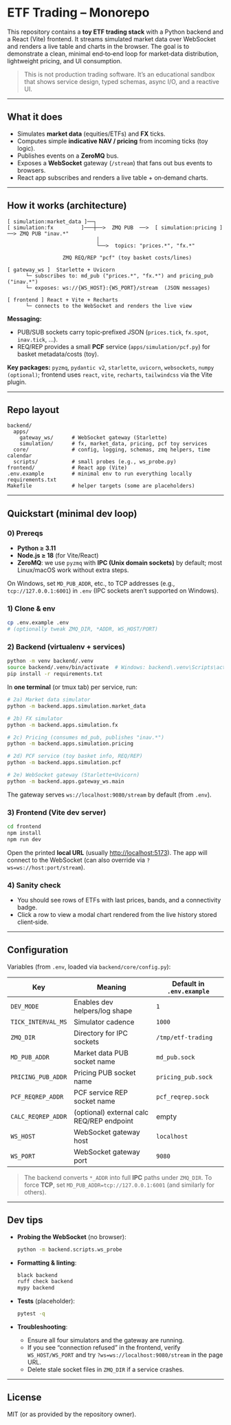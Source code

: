 # ETF Trading – Monorepo

This repository contains a **toy ETF trading stack** with a Python backend and a React (Vite) frontend. It streams simulated market data over WebSocket and renders a live table and charts in the browser. The goal is to demonstrate a clean, minimal end‑to‑end loop for market‑data distribution, lightweight pricing, and UI consumption.

> This is not production trading software. It’s an educational sandbox that shows service design, typed schemas, async I/O, and a reactive UI.

---

## What it does

- Simulates **market data** (equities/ETFs) and **FX** ticks.
- Computes simple **indicative NAV / pricing** from incoming ticks (toy logic).
- Publishes events on a **ZeroMQ** bus.
- Exposes a **WebSocket** gateway (`/stream`) that fans out bus events to browsers.
- React app subscribes and renders a live table + on‑demand charts.

---

## How it works (architecture)

```schema
[ simulation:market_data ]──┐
[ simulation:fx         ]───┼──>  ZMQ PUB  ──>  [ simulation:pricing ] ──> ZMQ PUB "inav.*"
                             │
                             └──>  topics: "prices.*", "fx.*"

                  ZMQ REQ/REP "pcf" (toy basket costs/lines)

[ gateway_ws ]  Starlette + Uvicorn
      └─ subscribes to: md_pub ("prices.*", "fx.*") and pricing_pub ("inav.*")
      └─ exposes: ws://{WS_HOST}:{WS_PORT}/stream  (JSON messages)

[ frontend ] React + Vite + Recharts
      └─ connects to the WebSocket and renders the live view
```

**Messaging:**  

- PUB/SUB sockets carry topic‑prefixed JSON (`prices.tick`, `fx.spot`, `inav.tick`, …).  
- REQ/REP provides a small **PCF** service (`apps/simulation/pcf.py`) for basket metadata/costs (toy).

**Key packages:** `pyzmq`, `pydantic v2`, `starlette`, `uvicorn`, `websockets`, `numpy (optional)`; frontend uses `react`, `vite`, `recharts`, `tailwindcss` via the Vite plugin.

---

## Repo layout

```tree
backend/
  apps/
    gateway_ws/      # WebSocket gateway (Starlette)
    simulation/      # fx, market_data, pricing, pcf toy services
  core/              # config, logging, schemas, zmq helpers, time calendar
  scripts/           # small probes (e.g., ws_probe.py)
frontend/            # React app (Vite)
.env.example         # minimal env to run everything locally
requirements.txt
Makefile             # helper targets (some are placeholders)
```

---

## Quickstart (minimal dev loop)

### 0) Prereqs

- **Python ≥ 3.11**
- **Node.js ≥ 18** (for Vite/React)
- **ZeroMQ**: we use `pyzmq` with **IPC (Unix domain sockets)** by default; most Linux/macOS work without extra steps.

On Windows, set `MD_PUB_ADDR`, etc., to TCP addresses (e.g., `tcp://127.0.0.1:6001`) in `.env` (IPC sockets aren’t supported on Windows).

### 1) Clone & env

```bash
cp .env.example .env
# (optionally tweak ZMQ_DIR, *ADDR, WS_HOST/PORT)
```

### 2) Backend (virtualenv + services)

```bash
python -m venv backend/.venv
source backend/.venv/bin/activate  # Windows: backend\.venv\Scripts\activate
pip install -r requirements.txt
```

In **one terminal** (or tmux tab) per service, run:

```bash
# 2a) Market data simulator
python -m backend.apps.simulation.market_data

# 2b) FX simulator
python -m backend.apps.simulation.fx

# 2c) Pricing (consumes md_pub, publishes "inav.*")
python -m backend.apps.simulation.pricing

# 2d) PCF service (toy basket info, REQ/REP)
python -m backend.apps.simulation.pcf

# 2e) WebSocket gateway (Starlette+Uvicorn)
python -m backend.apps.gateway_ws.main
```

The gateway serves `ws://localhost:9080/stream` by default (from `.env`).

### 3) Frontend (Vite dev server)

```bash
cd frontend
npm install
npm run dev
```

Open the printed **local URL** (usually <http://localhost:5173>). The app will connect to the WebSocket (can also override via `?ws=ws://host:port/stream`).

### 4) Sanity check

- You should see rows of ETFs with last prices, bands, and a connectivity badge.  
- Click a row to view a modal chart rendered from the live history stored client‑side.

---

## Configuration

Variables (from `.env`, loaded via `backend/core/config.py`):

| Key                | Meaning                                  | Default in `.env.example`           |
|--------------------|-------------------------------------------|-------------------------------------|
| `DEV_MODE`         | Enables dev helpers/log shape             | `1`                                 |
| `TICK_INTERVAL_MS` | Simulator cadence                         | `1000`                              |
| `ZMQ_DIR`          | Directory for IPC sockets                 | `/tmp/etf-trading`                  |
| `MD_PUB_ADDR`      | Market data PUB socket name               | `md_pub.sock`                       |
| `PRICING_PUB_ADDR` | Pricing PUB socket name                   | `pricing_pub.sock`                  |
| `PCF_REQREP_ADDR`  | PCF service REP socket name               | `pcf_reqrep.sock`                   |
| `CALC_REQREP_ADDR` | (optional) external calc REQ/REP endpoint | empty                                |
| `WS_HOST`          | WebSocket gateway host                    | `localhost`                         |
| `WS_PORT`          | WebSocket gateway port                    | `9080`                              |

> The backend converts `*_ADDR` into full **IPC** paths under `ZMQ_DIR`. To force **TCP**, set `MD_PUB_ADDR=tcp://127.0.0.1:6001` (and similarly for others).

---

## Dev tips

- **Probing the WebSocket** (no browser):

  ```bash
  python -m backend.scripts.ws_probe
  ```

- **Formatting & linting**:

  ```bash
  black backend
  ruff check backend
  mypy backend
  ```

- **Tests** (placeholder):

  ```bash
  pytest -q
  ```

- **Troubleshooting**:
  - Ensure all four simulators and the gateway are running.
  - If you see “connection refused” in the frontend, verify `WS_HOST/WS_PORT` and try `?ws=ws://localhost:9080/stream` in the page URL.
  - Delete stale socket files in `ZMQ_DIR` if a service crashes.

---

## License

MIT (or as provided by the repository owner).
